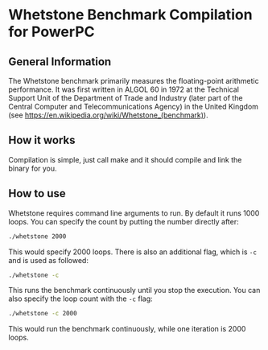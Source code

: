 # Whetstone Benchmark Compilation for PowerPC

## General Information
The Whetstone benchmark primarily measures the floating-point arithmetic performance. It was first written in ALGOL 60 in 1972 at the Technical Support Unit of the Department of Trade and Industry (later part of the Central Computer and Telecommunications Agency) in the United Kingdom (see https://en.wikipedia.org/wiki/Whetstone_(benchmark)).

## How it works
Compilation is simple, just call make and it should compile and link the binary for you. 

## How to use
Whetstone requires command line arguments to run. By default it runs 1000 loops. You can specify the count by putting the number directly after:

```bash
./whetstone 2000
```

This would specify 2000 loops. There is also an additional flag, which is `-c` and is used as followed:

```bash
./whetstone -c
```

This runs the benchmark continuously until you stop the execution. You can also specify the loop count with the `-c` flag:

```bash
./whetstone -c 2000
```

This would run the benchmark continuously, while one iteration is 2000 loops.
